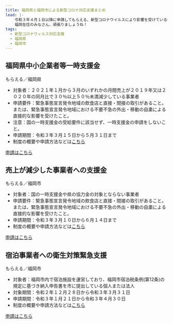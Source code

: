 ```yaml
---
title: 福岡県と福岡市による新型コロナ対応支援まとめ
lead: |-
    令和３年４月１日以降に申請してもらえる、新型コロナウイルスにより影響を受けている個人や企業への福岡独自の支援をまとめました。
    福岡在住のみなさん、頑張りましょうね！
tags:
  - 新型コロナウィルス対応支援
  - 福岡県
  - 福岡市
---
```

## 福岡県中小企業者等一時支援金

もらえる／福岡県

<panel text="個人事業者" number="10" unit="万円" note="最大"></panel>

<panel text="法人" number="15" unit="万円" note="最大"></panel>

- 対象者：２０２１年１月から３月のいずれかの月間売上が２０１９年又は２０２０年の同月比で３０％以上５０％未満減少している事業者
- 申請要件：緊急事態宣言発令地域の飲食店と直接・間接の取引があること。または、緊急事態宣言発令地域における不要不急の外出・移動の自粛による直接的な影響を受けたこと。
- 注意：国の一時支援金の受給要件に該当せず、一時支援金の申請をしないこと。
- 申請期間：令和３年３月１５日から５月３１日まで
- 制度の概要や申請方法などは[こちら](https://www.pref.fukuoka.lg.jp/contents/ichijishienkin.html)

[申請はこちら](https://www.ichijishienkin.pref.fukuoka.lg.jp/s/RegisterEmail)

## 売上が減少した事業者への支援金

もらえる／福岡市

<panel text="個人事業者" number="10" unit="万円" note="最大"></panel>

<panel text="法人" number="15" unit="万円" note="最大"></panel>

- 対象者：国の一時支援金や県の協力金の対象とならない事業者
- 申請要件：緊急事態宣言発令地域の飲食店と直接・間接の取引があること。または、緊急事態宣言発令地域における不要不急の外出・移動の自粛による直接的な影響を受けたこと。
- 申請期間：令和３年３月１０日から６月１４日まで
- 制度の概要や申請方法などは[こちら](https://fukuoka-jigyoushashien.jp/)

[申請はこちら](https://fukuoka-jigyoushashien.jp/check.html)

## 宿泊事業者への衛生対策緊急支援

もらえる／福岡市

<panel text="客室数５室以下のホテル等" number="10" unit="万円" note="最大"></panel>

<panel text="客室数６～１０室のホテル等" number="20" unit="万円" note="最大"></panel>

<panel text="客室数１１室以上のホテル等" number="50" unit="万円" note="最大"></panel>

- 対象者：福岡市内で宿泊施設を運営しており、福岡市宿泊税条例(第12条)の規定に基づき納入申告書を市に提出している個人または法人
- 対象期間：令和２年１２月２８日から令和３年３月３１日
- 申請期間：令和３年１月２１日から令和３年４月３０日
- 制度の概要や申請方法などは[こちら](https://va.apollon.nta.co.jp/fukuokacity-hotel2/files/yoko.pdf)

[申請はこちら](https://va.apollon.nta.co.jp/fukuokacity-hotel2/)
